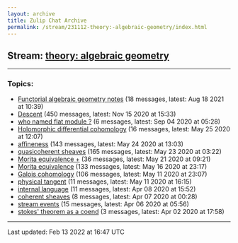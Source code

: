 ```yaml
---
layout: archive
title: Zulip Chat Archive
permalink: /stream/231112-theory:-algebraic-geometry/index.html
---
```


## Stream: [theory: algebraic geometry](https://mattecapu.github.io/ct-zulip-archive/stream/231112-theory:-algebraic-geometry/index.html)
---

### Topics:

* [Functorial algebraic geometry notes](topic/Functorial.20algebraic.20geometry.20notes.html) (18 messages, latest: Aug 18 2021 at 10:39)
* [Descent](topic/Descent.html) (450 messages, latest: Nov 15 2020 at 15:33)
* [who named flat module ?](topic/who.20named.20flat.20module.20.3F.html) (6 messages, latest: Sep 04 2020 at 05:28)
* [Holomorphic differential cohomology](topic/Holomorphic.20differential.20cohomology.html) (16 messages, latest: May 25 2020 at 12:07)
* [affineness](topic/affineness.html) (143 messages, latest: May 24 2020 at 13:03)
* [quasicoherent sheaves](topic/quasicoherent.20sheaves.html) (165 messages, latest: May 23 2020 at 03:22)
* [Morita equivalence +](topic/Morita.20equivalence.20.2B.html) (36 messages, latest: May 21 2020 at 09:21)
* [Morita equivalence](topic/Morita.20equivalence.html) (133 messages, latest: May 16 2020 at 23:17)
* [Galois cohomology](topic/Galois.20cohomology.html) (106 messages, latest: May 11 2020 at 23:07)
* [physical tangent](topic/physical.20tangent.html) (11 messages, latest: May 11 2020 at 16:15)
* [internal language](topic/internal.20language.html) (11 messages, latest: Apr 08 2020 at 15:52)
* [coherent sheaves](topic/coherent.20sheaves.html) (8 messages, latest: Apr 07 2020 at 00:28)
* [stream events](topic/stream.20events.html) (15 messages, latest: Apr 06 2020 at 05:56)
* [stokes' theorem as a coend](topic/stokes'.20theorem.20as.20a.20coend.html) (3 messages, latest: Apr 02 2020 at 17:58)

<hr><p>Last updated: Feb 13 2022 at 16:47 UTC</p>